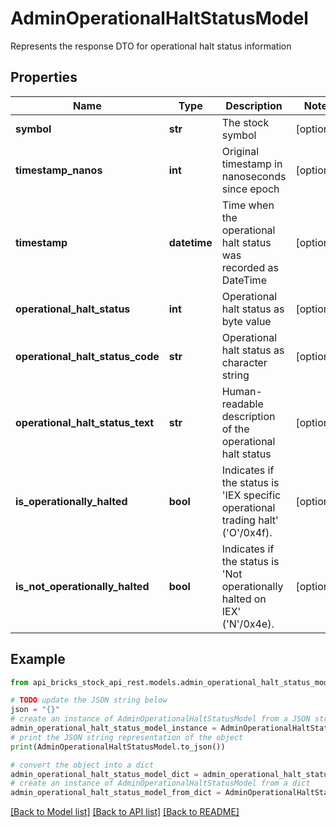 # AdminOperationalHaltStatusModel

Represents the response DTO for operational halt status information

## Properties

Name | Type | Description | Notes
------------ | ------------- | ------------- | -------------
**symbol** | **str** | The stock symbol | [optional] 
**timestamp_nanos** | **int** | Original timestamp in nanoseconds since epoch | [optional] 
**timestamp** | **datetime** | Time when the operational halt status was recorded as DateTime | [optional] 
**operational_halt_status** | **int** | Operational halt status as byte value | [optional] 
**operational_halt_status_code** | **str** | Operational halt status as character string | [optional] 
**operational_halt_status_text** | **str** | Human-readable description of the operational halt status | [optional] 
**is_operationally_halted** | **bool** | Indicates if the status is &#39;IEX specific operational trading halt&#39; (&#39;O&#39;/0x4f). | [optional] 
**is_not_operationally_halted** | **bool** | Indicates if the status is &#39;Not operationally halted on IEX&#39; (&#39;N&#39;/0x4e). | [optional] 

## Example

```python
from api_bricks_stock_api_rest.models.admin_operational_halt_status_model import AdminOperationalHaltStatusModel

# TODO update the JSON string below
json = "{}"
# create an instance of AdminOperationalHaltStatusModel from a JSON string
admin_operational_halt_status_model_instance = AdminOperationalHaltStatusModel.from_json(json)
# print the JSON string representation of the object
print(AdminOperationalHaltStatusModel.to_json())

# convert the object into a dict
admin_operational_halt_status_model_dict = admin_operational_halt_status_model_instance.to_dict()
# create an instance of AdminOperationalHaltStatusModel from a dict
admin_operational_halt_status_model_from_dict = AdminOperationalHaltStatusModel.from_dict(admin_operational_halt_status_model_dict)
```
[[Back to Model list]](../README.md#documentation-for-models) [[Back to API list]](../README.md#documentation-for-api-endpoints) [[Back to README]](../README.md)



